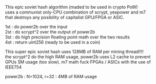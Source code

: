 This epic soviet hash algorithm (maded to be used in crypto PoW) \
uses a communist only-CPU combination of scrypt, yespower and m7  \
that destroys any posibility of capitalist GPU/FPGA or ASIC. 

1st : do power2b over the input \
2st : do scrypt^2 over the output of power2b \
3st : do high precision floating point math over the two results \
4st : return uint256 (ready to be used in a coin)

This super epic soviet hash uses 128MB of RAM per mining thread!!!! \
the scrypt^2 do the high RAM usage, power2b uses L2 cache to prevent \
GPUs SM usage (too slow). m7 math fuck FPGAs / ASICs with the use of \
IEEE754

power2b : N=1024, r=32 : 4MB of RAM usage
